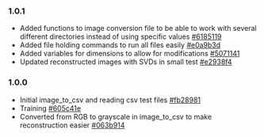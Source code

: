 ### 1.0.1
* Added functions to image conversion file to be able to work with several different directories instead of using specific values [#6185119](https://github.com/chloelinli/chloelinli.github.io/commit/6185119cb78cb441e8ab8320f2aa63f91aa9acf3)
* Added file holding commands to run all files easily [#e0a9b3d](https://github.com/chloelinli/chloelinli.github.io/commit/e0a9b3d6bd09f73703badd96015ea02615354fb0)
* Added variables for dimensions to allow for modifications [#5071141](https://github.com/chloelinli/chloelinli.github.io/commit/507114169eec76316ec40558cdc549633deeb850)
* Updated reconstructed images with SVDs in small test [#e2938f4](https://github.com/chloelinli/chloelinli.github.io/commit/e2938f40c7dd2e377889a1630cb1c3d0ae882646)

### 1.0.0
* Initial image_to_csv and reading csv test files [#fb28981](https://github.com/chloelinli/chloelinli.github.io/commit/fb28981574fa34efb51a112e612fa79f00df246a)
* Training [#605c41e](https://github.com/chloelinli/chloelinli.github.io/commit/605c41e1edce468c01b31299790923e9c23b832e)
* Converted from RGB to grayscale in image_to_csv to make reconstruction easier [#063b914](https://github.com/chloelinli/chloelinli.github.io/commit/063b914afedf4c373a45ca1c002579701352a384)